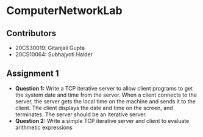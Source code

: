 # ComputerNetworkLab
## Contributors
- 20CS30019: Gitanjali Gupta
- 20CS10064: Subhajyoti Halder

## Assignment 1
- **Question 1:** Write a TCP iterative server to allow client programs to get the system date and time from the server. When a client connects to the server, the server gets the local time on the machine and sends it to the client. The client displays the date and time on the screen, and terminates. The server should be an iterative server.
- **Question 2:** Write a simple TCP iterative server and client to evaluate arithmetic expressions





<!-- .
## Instruction
- **Create virtual environment**
```bash
sudo pip install virtualenv      # This may already be installed
virtualenv .env                  # Create a virtual environment
```
- **Run** start.sh **bash To Start Web Application**
```bash
./start.sh                       # All neccessary library will be downloaded
```
- **Open http://127.0.0.1:8000 in  your browser**
. -->